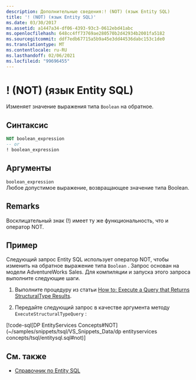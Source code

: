 ```yaml
---
description: Дополнительные сведения:! (NOT) (язык Entity SQL)
title: '! (NOT) (язык Entity SQL)'
ms.date: 03/30/2017
ms.assetid: a1447a34-df06-4393-93c3-0612ebd41abc
ms.openlocfilehash: 648cc4ff73769ae280570b2d42934b2001fa5182
ms.sourcegitcommit: ddf7edb67715a5b9a45e3dd44536dabc153c1de0
ms.translationtype: MT
ms.contentlocale: ru-RU
ms.lasthandoff: 02/06/2021
ms.locfileid: "99696455"
---
```

# <a name="-not-entity-sql"></a>! (NOT) (язык Entity SQL)

Изменяет значение выражения типа `Boolean` на обратное.  
  
## <a name="syntax"></a>Синтаксис  
  
```sql  
NOT boolean_expression  
-- or  
! boolean_expression  
```
  
## <a name="arguments"></a>Аргументы  

 `boolean_expression`  
 Любое допустимое выражение, возвращающее значение типа Boolean.  
  
## <a name="remarks"></a>Remarks  

 Восклицательный знак (!) имеет ту же функциональность, что и оператор NOT.  
  
## <a name="example"></a>Пример  

 Следующий запрос Entity SQL использует оператор NOT, чтобы изменить на обратное выражение типа `Boolean` . Запрос основан на модели AdventureWorks Sales. Для компиляции и запуска этого запроса выполните следующие шаги.  
  
1. Выполните процедуру из статьи [How to: Execute a Query that Returns StructuralType Results](../how-to-execute-a-query-that-returns-structuraltype-results.md).  
  
2. Передайте следующий запрос в качестве аргумента методу `ExecuteStructuralTypeQuery` :  
  
 [!code-sql[DP EntityServices Concepts#NOT](~/samples/snippets/tsql/VS_Snippets_Data/dp entityservices concepts/tsql/entitysql.sql#not)]  
  
## <a name="see-also"></a>См. также

- [Справочник по Entity SQL](entity-sql-reference.md)
